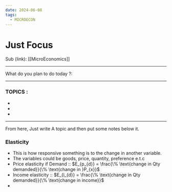 ```yaml
---
date: 2024-06-08
tags:
  - MICROECON
---
```


# Just Focus

Sub (link): [[MicroEconomics]]

---
What do you plan to do today ?: 

---
### TOPICS : 
* 
* 
* 
---
From here, Just write A topic and then put some notes below it. 

### Elasticity 
- This is how responsive something is to the change in another variable.
- The variables could be goods, price, quantity, preference e.t.c
- Price elasticity if Demand :: $E_{p_{d}} = \frac{\% \text{change in Qty demanded}}{\% \text{change in }P_{x}}$
- Income elasticity :: $E_{i_{d}} = \frac{\% \text{change in Qty demanded}}{\% \text{change in income}}$
- 
